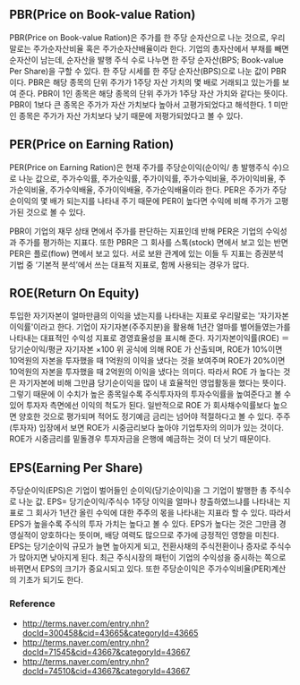 ## PBR(Price on Book-value Ration)
PBR(Price on Book-value Ration)은 주가를 한 주당 순자산으로 나눈 것으로, 우리말로는 주가순자산비율 혹은 주가순자산배율이라 한다. 기업의 총자산에서 부채를 빼면 순자산이 남는데, 순자산을 발행 주식 수로 나누면 한 주당 순자산(BPS; Book-value Per Share)을 구할 수 있다. 한 주당 시세를 한 주당 순자산(BPS)으로 나눈 값이 PBR이다. PBR은 해당 종목의 단위 주가가 1주당 자산 가치의 몇 배로 거래되고 있는가를 보여 준다. PBR이 1인 종목은 해당 종목의 단위 주가가 1주당 자산 가치와 같다는 뜻이다. PBR이 1보다 큰 종목은 주가가 자산 가치보다 높아서 고평가되었다고 해석한다. 1 미만인 종목은 주가가 자산 가치보다 낮기 때문에 저평가되었다고 볼 수 있다. 

## PER(Price on Earning Ration)
PER(Price on Earning Ration)은 현재 주가를 주당순이익(순이익/ 총 발행주식 수)으로 나눈 값으로, 주가수익률, 주가순익률, 주가이익률, 주가수익비율, 주가이익비율, 주가순익비율, 주가수익배율, 주가이익배율, 주가순익배율이라 한다. PER은 주가가 주당 순이익의 몇 배가 되는지를 나타내 주기 때문에 PER이 높다면 수익에 비해 주가가 고평가된 것으로 볼 수 있다. 

PBR이 기업의 재무 상태 면에서 주가를 판단하는 지표인데 반해 PER은 기업의 수익성과 주가를 평가하는 지표다. 또한 PBR은 그 회사를 스톡(stock) 면에서 보고 있는 반면 PER은 플로(flow) 면에서 보고 있다. 서로 보완 관계에 있는 이들 두 지표는 증권분석 기법 중 ‘기본적 분석’에서 쓰는 대표적 지표로, 함께 사용되는 경우가 많다.

## ROE(Return On Equity)
투입한 자기자본이 얼마만큼의 이익을 냈는지를 나타내는 지표로 우리말로는 '자기자본이익률'이라고 한다. 
기업이 자기자본(주주지분)을 활용해 1년간 얼마를 벌어들였는가를 나타내는 대표적인 수익성 지표로 경영효율성을 표시해 준다.
자기자본이익률(ROE) ＝ 당기순이익/평균 자기자본 ×100
위 공식에 의해 ROE 가 산출되며, ROE가 10%이면 10억원의 자본을 투자했을 때 1억원의 이익을 냈다는 것을 보여주며 ROE가 20%이면 10억원의 자본을 투자했을 때 2억원의 이익을 냈다는 의미다.
따라서 ROE 가 높다는 것은 자기자본에 비해 그만큼 당기순이익을 많이 내 효율적인 영업활동을 했다는 뜻이다. 그렇기 때문에 이 수치가 높은 종목일수록 주식투자자의 투자수익률을 높여준다고 볼 수 있어 투자자 측면에선 이익의 척도가 된다. 
일반적으로 ROE 가 회사채수익률보다 높으면 양호한 것으로 평가되며 적어도 정기예금 금리는 넘어야 적절하다고 볼 수 있다. 
주주(투자자) 입장에서 보면 ROE가 시중금리보다 높아야 기업투자의 의미가 있는 것이다. ROE가 시중금리를 밑돌경우 투자자금을 은행에 예금하는 것이 더 낫기 때문이다.

## EPS(Earning Per Share)
주당순이익(EPS)은 기업이 벌어들인 순이익(당기순이익)을 그 기업이 발행한 총 주식수로 나눈 값. 
EPS= 당기순이익/주식수
1주당 이익을 얼마나 창출하였느냐를 나타내는 지표로 그 회사가 1년간 올린 수익에 대한 주주의 몫을 나타내는 지표라 할 수 있다. 
따라서 EPS가 높을수록 주식의 투자 가치는 높다고 볼 수 있다. EPS가 높다는 것은 그만큼 경영실적이 양호하다는 뜻이며, 배당 여력도 많으므로 주가에 긍정적인 영향을 미친다.
EPS는 당기순이익 규모가 늘면 높아지게 되고, 전환사채의 주식전환이나 증자로 주식수가 많아지면 낮아지게 된다. 
최근 주식시장의 패턴이 기업의 수익성을 중시하는 쪽으로 바뀌면서 EPS의 크기가 중요시되고 있다. 또한 주당순이익은 주가수익비율(PER)계산의 기초가 되기도 한다.

### Reference
- http://terms.naver.com/entry.nhn?docId=300458&cid=43665&categoryId=43665
- http://terms.naver.com/entry.nhn?docId=71545&cid=43667&categoryId=43667
- http://terms.naver.com/entry.nhn?docId=74510&cid=43667&categoryId=43667
